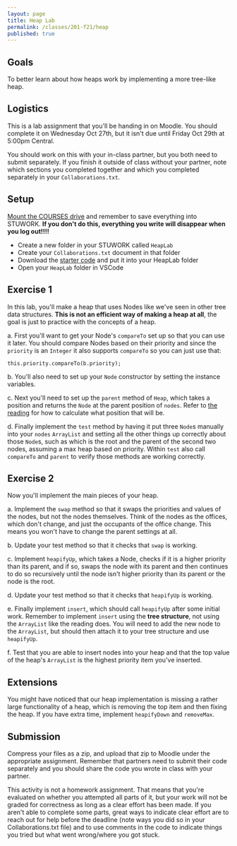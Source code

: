 ```yaml
---
layout: page
title: Heap Lab
permalink: /classes/201-f21/heap
published: true
---
```


## Goals
To better learn about how heaps work by implementing a more tree-like heap.

## Logistics
This is a lab assignment that you'll be handing in on Moodle. You should complete it on Wednesday Oct 27th, but it isn't due until Friday Oct 29th at 5:00pm Central.

You should work on this with your in-class partner, but you both need to submit separately. 
If you finish it outside of class without your partner, note which sections you completed together and which you completed separately in your `Collaborations.txt`.

## Setup
[Mount the COURSES drive](https://wiki.carleton.edu/pages/viewpage.action?spaceKey=carl&title=CS+111+and+201+workflow+in+CS+labs) and remember to save everything into STUWORK. **If you don't do this, everything you write will disappear when you log out!!!!**
* Create a new folder in your STUWORK called `HeapLab`
* Create your `Collaborations.txt` document in that folder
* Download the [starter code](Heap.java) and put it into your HeapLab folder
* Open your `HeapLab` folder in VSCode


## Exercise 1
In this lab, you'll make a heap that uses Nodes like we've seen in other tree data structures. **This is not an efficient way of making a heap at all**, the goal is just to practice with the concepts of a heap.

a. First you'll want to get your Node's `compareTo` set up so that you can use it later. You should compare Nodes based on their priority and since the `priority` is an `Integer` it also supports `compareTo` so you can just use that:
```
this.priority.compareTo(b.priority);
```

b. You'll also need to set up your `Node` constructor by setting the instance variables.

c. Next you'll need to set up the `parent` method of `Heap`, which takes a position and returns the `Node` at the parent position of `nodes`. Refer to [the reading](https://opendsa-server.cs.vt.edu/ODSA/Books/Everything/html/Heaps.html) for how to calculate what position that will be.

d. Finally implement the `test` method by having it put three `Node`s manually into your `nodes` `ArrayList` and setting all the other things up correctly about those `Node`s, such as which is the root and the parent of the second two nodes, assuming a max heap based on priority. Within `test` also call `compareTo` and `parent` to verify those methods are working correctly.

## Exercise 2
Now you'll implement the main pieces of your heap.

a. Implement the `swap` method so that it swaps the priorities and values of the nodes, but not the nodes themselves. Think of the nodes as the offices, which don't change, and just the occupants of the office change. This means you won't have to change the parent settings at all.

b. Update your test method so that it checks that `swap` is working.

c. Implement `heapifyUp`, which takes a Node, checks if it is a higher priority than its parent, and if so, swaps the node with its parent and then continues to do so recursively until the node isn't higher priority than its parent or the node is the root.

d. Update your test method so that it checks that `heapifyUp` is working.

e. Finally implement `insert`, which should call `heapifyUp` after some initial work. Remember to implement `insert` using the **tree structure**, not using the `ArrayList` like the reading does. You will need to add the new node to the `ArrayList`, but should then attach it to your tree structure and use `heapifyUp`.

f. Test that you are able to insert nodes into your heap and that the top value of the heap's `ArrayList` is the highest priority item you've inserted.

## Extensions
You might have noticed that our heap implementation is missing a rather large functionality of a heap, which is removing the top item and then fixing the heap. If you have extra time, implement `heapifyDown` and `removeMax`.

## Submission
Compress your files as a zip, and upload that zip to Moodle under the appropriate assignment.
Remember that partners need to submit their code separately and you should share the code you wrote in class with your partner.

This activity is not a homework assignment. That means that you're evaluated on whether you attempted all parts of it, but your work will not be graded for correctness as long as a clear effort has been made. If you aren't able to complete some parts, great ways to indicate clear effort are to reach out for help before the deadline (note ways you did so in your Collaborations.txt file) and to use comments in the code to indicate things you tried but what went wrong/where you got stuck.

